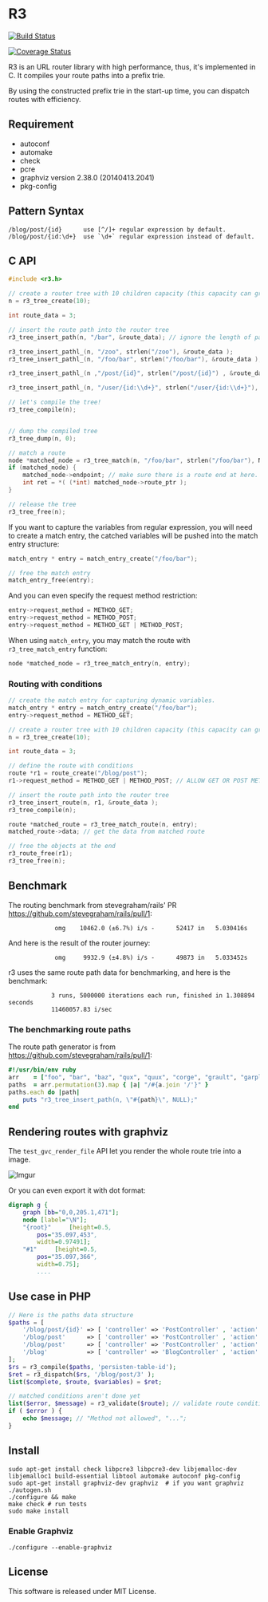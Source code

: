 R3
================

[![Build Status](https://travis-ci.org/c9s/r3.svg?branch=master)](https://travis-ci.org/c9s/r3)

[![Coverage Status](https://coveralls.io/repos/c9s/r3/badge.png)](https://coveralls.io/r/c9s/r3)

R3 is an URL router library with high performance, thus, it's implemented in C.
It compiles your route paths into a prefix trie.

By using the constructed prefix trie in the start-up time, you can dispatch
routes with efficiency.


Requirement
-----------------------

* autoconf
* automake
* check
* pcre
* graphviz version 2.38.0 (20140413.2041)
* pkg-config

Pattern Syntax
-----------------------

    /blog/post/{id}      use [^/]+ regular expression by default.
    /blog/post/{id:\d+}  use `\d+` regular expression instead of default.


C API
------------------------

```c
#include <r3.h>

// create a router tree with 10 children capacity (this capacity can grow dynamically)
n = r3_tree_create(10);

int route_data = 3;

// insert the route path into the router tree
r3_tree_insert_path(n, "/bar", &route_data); // ignore the length of path

r3_tree_insert_pathl_(n, "/zoo", strlen("/zoo"), &route_data );
r3_tree_insert_pathl_(n, "/foo/bar", strlen("/foo/bar"), &route_data );

r3_tree_insert_pathl_(n ,"/post/{id}", strlen("/post/{id}") , &route_data );

r3_tree_insert_pathl_(n, "/user/{id:\\d+}", strlen("/user/{id:\\d+}"), &route_data );

// let's compile the tree!
r3_tree_compile(n);


// dump the compiled tree
r3_tree_dump(n, 0);

// match a route
node *matched_node = r3_tree_match(n, "/foo/bar", strlen("/foo/bar"), NULL);
if (matched_node) {
    matched_node->endpoint; // make sure there is a route end at here.
    int ret = *( (*int) matched_node->route_ptr );
}

// release the tree
r3_tree_free(n);
```

If you want to capture the variables from regular expression, you will need to create a match entry,
the catched variables will be pushed into the match entry structure:

```c
match_entry * entry = match_entry_create("/foo/bar");

// free the match entry
match_entry_free(entry);
```

And you can even specify the request method restriction:

```c
entry->request_method = METHOD_GET;
entry->request_method = METHOD_POST;
entry->request_method = METHOD_GET | METHOD_POST;
```

When using `match_entry`, you may match the route with `r3_tree_match_entry` function:

```c
node *matched_node = r3_tree_match_entry(n, entry);
```

### Routing with conditions

```c
// create the match entry for capturing dynamic variables.
match_entry * entry = match_entry_create("/foo/bar");
entry->request_method = METHOD_GET;

// create a router tree with 10 children capacity (this capacity can grow dynamically)
n = r3_tree_create(10);

int route_data = 3;

// define the route with conditions
route *r1 = route_create("/blog/post");
r1->request_method = METHOD_GET | METHOD_POST; // ALLOW GET OR POST METHOD

// insert the route path into the router tree
r3_tree_insert_route(n, r1, &route_data );
r3_tree_compile(n);

route *matched_route = r3_tree_match_route(n, entry);
matched_route->data; // get the data from matched route

// free the objects at the end
r3_route_free(r1);
r3_tree_free(n);
```



Benchmark
-----------------------
The routing benchmark from stevegraham/rails' PR <https://github.com/stevegraham/rails/pull/1>:

                 omg    10462.0 (±6.7%) i/s -      52417 in   5.030416s

And here is the result of the router journey:

                 omg     9932.9 (±4.8%) i/s -      49873 in   5.033452s

r3 uses the same route path data for benchmarking, and here is the benchmark:

                3 runs, 5000000 iterations each run, finished in 1.308894 seconds
                11460057.83 i/sec


### The benchmarking route paths 

The route path generator is from <https://github.com/stevegraham/rails/pull/1>:

```ruby
#!/usr/bin/env ruby
arr    = ["foo", "bar", "baz", "qux", "quux", "corge", "grault", "garply"]
paths  = arr.permutation(3).map { |a| "/#{a.join '/'}" }
paths.each do |path|
    puts "r3_tree_insert_path(n, \"#{path}\", NULL);"
end
```


Rendering routes with graphviz
-------------------------------

The `test_gvc_render_file` API let you render the whole route trie into a image.

![Imgur](http://i.imgur.com/J2LdzeK.png)

Or you can even export it with dot format:

```dot
digraph g {
	graph [bb="0,0,205.1,471"];
	node [label="\N"];
	"{root}"	 [height=0.5,
		pos="35.097,453",
		width=0.97491];
	"#1"	 [height=0.5,
		pos="35.097,366",
		width=0.75];
        ....
```

Use case in PHP
-----------------------

```php
// Here is the paths data structure
$paths = [
    '/blog/post/{id}' => [ 'controller' => 'PostController' , 'action' => 'item'   , 'method'   => 'GET' ] , 
    '/blog/post'      => [ 'controller' => 'PostController' , 'action' => 'list'   , 'method'   => 'GET' ] , 
    '/blog/post'      => [ 'controller' => 'PostController' , 'action' => 'create' , 'method' => 'POST' ]  , 
    '/blog'           => [ 'controller' => 'BlogController' , 'action' => 'list'   , 'method'   => 'GET' ] , 
];
$rs = r3_compile($paths, 'persisten-table-id');
$ret = r3_dispatch($rs, '/blog/post/3' );
list($complete, $route, $variables) = $ret;

// matched conditions aren't done yet
list($error, $message) = r3_validate($route); // validate route conditions
if ( $error ) {
    echo $message; // "Method not allowed", "...";
}
```

Install
----------------------

    sudo apt-get install check libpcre3 libpcre3-dev libjemalloc-dev libjemalloc1 build-essential libtool automake autoconf pkg-config
    sudo apt-get install graphviz-dev graphviz  # if you want graphviz
    ./autogen.sh
    ./configure && make
    make check # run tests
    sudo make install

### Enable Graphviz

    ./configure --enable-graphviz



License
--------------------
This software is released under MIT License.

